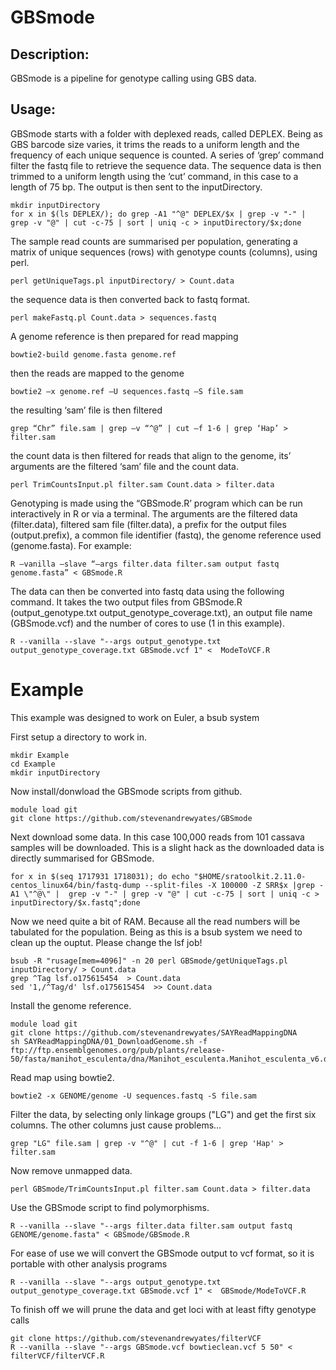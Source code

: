 # GBSmode

## Description:

GBSmode is a pipeline for genotype calling using GBS data.

## Usage:

GBSmode starts with a folder with deplexed reads, called DEPLEX. Being as GBS barcode size varies, it trims the reads to a uniform length and the frequency of each unique sequence is counted. A series of ‘grep’ command filter the fastq file to retrieve the sequence data. The sequence data is then trimmed to a uniform length using the ‘cut’ command, in this case to a length of 75 bp. The output is then sent to the inputDirectory.

    mkdir inputDirectory
    for x in $(ls DEPLEX/); do grep -A1 "^@" DEPLEX/$x | grep -v "-" | grep -v "@" | cut -c-75 | sort | uniq -c > inputDirectory/$x;done

The sample read counts are summarised per population, generating a matrix of unique sequences (rows) with genotype counts (columns), using perl.

    perl getUniqueTags.pl inputDirectory/ > Count.data

the sequence data is then converted back to fastq format.

    perl makeFastq.pl Count.data > sequences.fastq

A genome reference is then prepared for read mapping

    bowtie2-build genome.fasta genome.ref

then the reads are mapped to the genome

    bowtie2 –x genome.ref –U sequences.fastq –S file.sam

the resulting ‘sam’ file is then filtered

    grep “Chr” file.sam | grep –v “^@” | cut –f 1-6 | grep ‘Hap’ > filter.sam

the count data is then filtered for reads that align to the genome, its’ arguments are the filtered ‘sam’ file and the count data.

    perl TrimCountsInput.pl filter.sam Count.data > filter.data

Genotyping is made using the “GBSmode.R’ program which can be run interactively in R or via a terminal. The arguments are the filtered data (filter.data), filtered sam file (filter.data), a prefix for the output files (output.prefix), a common file identifier (fastq), the genome reference used (genome.fasta).  For example:

    R –vanilla –slave “—args filter.data filter.sam output fastq genome.fasta” < GBSmode.R

The data can then be converted into fastq data using the following command. It takes the two output files from GBSmode.R (output_genotype.txt output_genotype_coverage.txt), an output file name (GBSmode.vcf) and the number of cores to use (1 in this example).

    R --vanilla --slave "--args output_genotype.txt output_genotype_coverage.txt GBSmode.vcf 1" <  ModeToVCF.R


# Example

This example was designed to work on Euler, a bsub system

First setup a directory to work in.
```
mkdir Example
cd Example
mkdir inputDirectory
```
Now install/donwload the GBSmode scripts from github.

```
module load git
git clone https://github.com/stevenandrewyates/GBSmode
```
Next download some data. In this case 100,000 reads from 101 cassava samples will be downloaded. This is a slight hack as the downloaded data is directly summarised for GBSmode.
```
for x in $(seq 1717931 1718031); do echo "$HOME/sratoolkit.2.11.0-centos_linux64/bin/fastq-dump --split-files -X 100000 -Z SRR$x |grep -A1 \"^@\" |  grep -v "-" | grep -v "@" | cut -c-75 | sort | uniq -c > inputDirectory/$x.fastq";done
```
Now we need quite a bit of RAM. Because all the read numbers will be tabulated for the population. Being as this is a bsub system we need to clean up the ouptut. Please change the lsf job!
```
bsub -R "rusage[mem=4096]" -n 20 perl GBSmode/getUniqueTags.pl inputDirectory/ > Count.data
grep ^Tag lsf.o175615454  > Count.data
sed '1,/^Tag/d' lsf.o175615454  >> Count.data
```
Install the genome reference.
```
module load git
git clone https://github.com/stevenandrewyates/SAYReadMappingDNA
sh SAYReadMappingDNA/01_DownloadGenome.sh -f ftp://ftp.ensemblgenomes.org/pub/plants/release-50/fasta/manihot_esculenta/dna/Manihot_esculenta.Manihot_esculenta_v6.dna.toplevel.fa.gz
```
Read map using bowtie2.
```
bowtie2 -x GENOME/genome -U sequences.fastq -S file.sam
```
Filter the data, by selecting only linkage groups ("LG") and get the first six columns. The other columns just cause problems...
```
grep "LG" file.sam | grep -v "^@" | cut -f 1-6 | grep 'Hap' > filter.sam
```
Now remove unmapped data.
```
perl GBSmode/TrimCountsInput.pl filter.sam Count.data > filter.data
```
Use the GBSmode script to find polymorphisms.
```
R --vanilla --slave "--args filter.data filter.sam output fastq GENOME/genome.fasta" < GBSmode/GBSmode.R
```
For ease of use we will convert the GBSmode output to vcf format, so it is portable with other analysis programs 
```
R --vanilla --slave "--args output_genotype.txt output_genotype_coverage.txt GBSmode.vcf 1" <  GBSmode/ModeToVCF.R
```
To finish off we will prune the data and get loci with at least fifty genotype calls
```
git clone https://github.com/stevenandrewyates/filterVCF
R --vanilla --slave "--args GBSmode.vcf bowtieclean.vcf 5 50" < filterVCF/filterVCF.R
```
